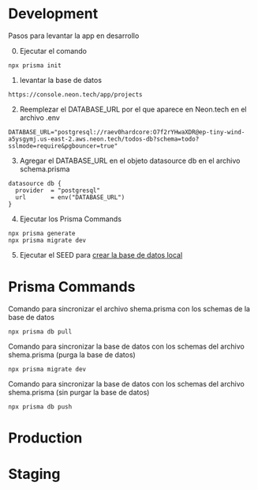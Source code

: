 # Development
Pasos para levantar la app en desarrollo

0. Ejecutar el comando
```
npx prisma init
```

1. levantar la base de datos
```
https://console.neon.tech/app/projects
```

2. Reemplezar el DATABASE_URL por el que aparece en Neon.tech en el archivo .env
```
DATABASE_URL="postgresql://raev0hardcore:O7f2rYHwaXDR@ep-tiny-wind-a5ysgymj.us-east-2.aws.neon.tech/todos-db?schema=todo?sslmode=require&pgbouncer=true"
```

3. Agregar el DATABASE_URL en el objeto datasource db en el archivo schema.prisma
```
datasource db {
  provider  = "postgresql"
  url       = env("DATABASE_URL")
}
```

4. Ejecutar los Prisma Commands
```
npx prisma generate
npx prisma migrate dev
```

5. Ejecutar el SEED para [crear la base de datos local](localhost:3000/api/seed)

# Prisma Commands
Comando para sincronizar el archivo shema.prisma con los schemas de la base de datos
```
npx prisma db pull 
```

Comando para sincronizar la base de datos con los schemas del archivo shema.prisma (purga la base de datos)
```
npx prisma migrate dev 
```


Comando para sincronizar la base de datos con los schemas del archivo shema.prisma (sin purgar la base de datos)
```
npx prisma db push
```



# Production



# Staging